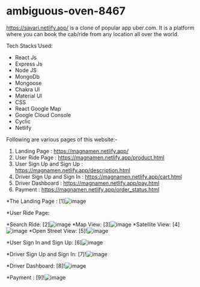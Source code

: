 # ambiguous-oven-8467


https://savari.netlify.app/ is a clone of popular app uber.com. It is a platform where you can book the cab/ride from any location all over the world.

Tech Stacks Used:
- React Js
- Express Js
- Node JS
- MongoDb
- Mongoose
- Chakra UI
- Material UI
- CSS
- React Google Map
- Google Cloud Console
- Cyclic
- Netlify

Following are various pages of this website:-
1. Landing Page : https://magnamen.netlify.app/
2. User Ride Page : https://magnamen.netlify.app/product.html
3. User Sign Up and Sign Up : https://magnamen.netlify.app/description.html
4. Driver Sign Up and Sign In : https://magnamen.netlify.app/cart.html
5. Driver Dashboard : https://magnamen.netlify.app/pay.html
6. Payment : https://magnamen.netlify.app/order_status.html




*The Landing Page :
[1]![image](https://github.com/Gauravshukla82/ambiguous-oven-8467/assets/119405556/dbf2d402-2455-41ed-9197-1ac6a9f640b7)



 
*User Ride Page:  

  *Search Ride: [2]![image](https://github.com/Gauravshukla82/ambiguous-oven-8467/assets/119405556/e15a9663-5979-435c-a537-01966b54cab1)
  *Map View: [3]![image](https://github.com/Gauravshukla82/ambiguous-oven-8467/assets/119405556/0d1f2405-991e-4d52-893d-54e182a322bd)
  *Satellite View: [4]![image](https://github.com/Gauravshukla82/ambiguous-oven-8467/assets/119405556/87e176b5-8fef-4878-99a3-aa9c0175fb5e)
  *Open Street View: [5]!![image](https://github.com/Gauravshukla82/ambiguous-oven-8467/assets/119405556/306c5c74-5525-4235-a74a-452f011811e6)

*User Sign In and Sign Up:
[6]![image](https://github.com/Gauravshukla82/ambiguous-oven-8467/assets/119405556/591bfa68-a23a-46ad-a9a6-535461717fc8)


*Driver Sign Up and Sign In:
[7]!![image](https://github.com/Gauravshukla82/ambiguous-oven-8467/assets/119405556/a34637eb-c2cd-49a5-a5db-d7953adb3286)


*Driver Dashboard:
[8]!![image](https://github.com/Gauravshukla82/ambiguous-oven-8467/assets/119405556/86576aa4-ec97-47f5-92f4-ed9c6875e1c6)

*Payment :
[9]!![image](https://github.com/Gauravshukla82/ambiguous-oven-8467/assets/119405556/b26861d9-a429-4263-b3c6-145a03af8788)




